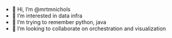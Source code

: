- 👋 Hi, I’m @mrtmnichols
- 👀 I’m interested in data infra 
- 🌱 I’m trying to remember python, java 
- 💞️ I’m looking to collaborate on orchestration and visualization

<!---
mrtmnichols/mrtmnichols is a ✨ special ✨ repository because its `README.md` (this file) appears on your GitHub profile.
You can click the Preview link to take a look at your changes.
--->
